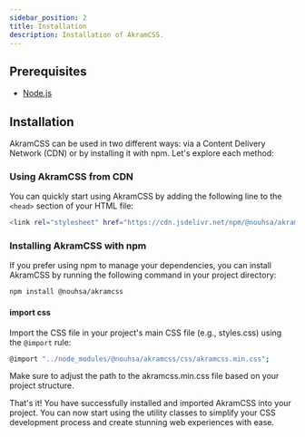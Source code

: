 ```yaml
---
sidebar_position: 2
title: Installation
description: Installation of AkramCSS.
---
```


## Prerequisites

- [Node.js](https://nodejs.org/)

## Installation

AkramCSS can be used in two different ways: via a Content Delivery Network (CDN) or by installing it with npm. Let's explore each method:

### Using AkramCSS from CDN

You can quickly start using AkramCSS by adding the following line to the `<head>` section of your HTML file:

```bash filename="Terminal"
<link rel="stylesheet" href="https://cdn.jsdelivr.net/npm/@nouhsa/akramcss@1.0.39/css/akramcss.min.css">
```

### Installing AkramCSS with npm

If you prefer using npm to manage your dependencies, you can install AkramCSS by running the following command in your project directory:

```bash filename="Terminal"
npm install @nouhsa/akramcss
```

#### import css

Import the CSS file in your project's main CSS file (e.g., styles.css) using the `@import` rule:

```bash filename="Terminal"
@import "../node_modules/@nouhsa/akramcss/css/akramcss.min.css";
```

Make sure to adjust the path to the akramcss.min.css file based on your project structure.

That's it! You have successfully installed and imported AkramCSS into your project. You can now start using the utility classes to simplify your CSS development process and create stunning web experiences with ease.
